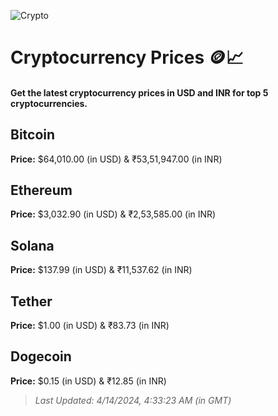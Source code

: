 
![Crypto](https://www.techguide.com.au/wp-content/uploads/2020/11/crypto3.jpeg)

# Cryptocurrency Prices 🪙📈

#### Get the latest cryptocurrency prices in USD and INR for top 5 cryptocurrencies.

## Bitcoin

**Price:** $64,010.00 (in USD) & ₹53,51,947.00 (in INR)

## Ethereum

**Price:** $3,032.90 (in USD) & ₹2,53,585.00 (in INR)

## Solana

**Price:** $137.99 (in USD) & ₹11,537.62 (in INR)

## Tether

**Price:** $1.00 (in USD) & ₹83.73 (in INR)

## Dogecoin

**Price:** $0.15 (in USD) & ₹12.85 (in INR)

> _Last Updated: 4/14/2024, 4:33:23 AM (in GMT)_
